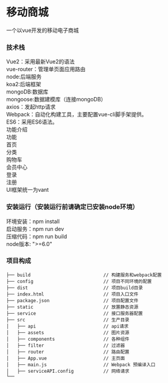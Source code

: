 # 移动商城<br>
一个以vue开发的移动电子商城

### 技术栈
Vue2：采用最新Vue2的语法<br>
vue-router：管理单页面应用路由<br>
node:后端服务<br>
koa2:后端框架<br>
mongoDB:数据库<br>
mongoose:数据建模库（连接mongoDB）<br>
axios：发起http请求<br>
Webpack：自动化构建工具，主要配置vue-cli脚手架提供。<br>
ES6：采用ES6语法。<br>
功能介绍<br>
功能<br>
首页<br>
分类<br>
购物车<br>
会员中心<br>
登录<br>
注册<br>
UI框架统一为vant<br>
### 安装运行（安装运行前请确定已安装node环境）

环境安装：npm install<br>
启动服务：npm run dev<br>
压缩代码：npm run build<br>
node版本: ">=6.0"


### 项目构成
```
├── build                           // 构建服务和webpack配置
├── config                          // 项目不同环境的配置
├── dist                            // 项目build目录
├── index.html                      // 项目入口文件
├── package.json                    // 项目配置文件
├── static                          // 放置静态资源
├── service                         // 接口服务器配置
├── src                             // 生产目录
│   ├── api                         // api请求
│   ├── assets                      // 图片资源
│   ├── components                  // 各种组件
│   ├── filter                      // 过滤器
│   ├── router                      // 路由配置
│   ├── App.vue                     // 主页面
│   ├── main.js                     // Webpack 预编译入口
│   ├── serviceAPI.config           // 网络请求
└──
```
